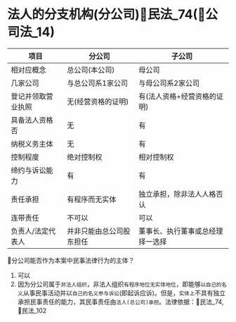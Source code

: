 
# 法人的分支机构(分公司)🚪民法_74(🚪公司法_14)



项目|分公司|子公司
--|--|--
相对应概念|总公司(本公司)|母公司
几家公司|与总公司系1家公司|与母公司系2家公司
登记并领取营业执照|无(经营资格的证明)|有(法人资格+经营资格的证明)
具备法人资格否|无|有
纳税义务主体|无|有
控制程度|绝对控制权|相对控制权
缔约与诉讼能力|有|有
责任承担|有程序而无实体|独立承担，除非法人人格否认
连带责任|不可以|可以
负责人/法定代表人|并非只能由总公司股东担任|董事长、执行董事或总经理择一选择

🍐分公司能否作为本案中民事法律行为的主体？
1. 可以
2. 因为分公司属于`非法人组织`，非法人组织`有程序地位无实体地位`，即能够`以自己的名义`从事民事活动并以`自己的名义参与诉讼`(即起诉应诉)。但是，`实体上`不具有独立承担民事责任的能力，其民事责任由`法人(总公司)承担`。法律依据：🚪民法_74, 🚪民法_102
